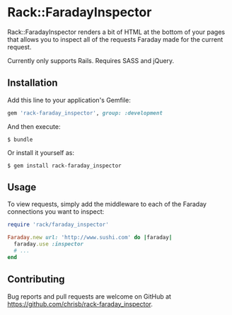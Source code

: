 # Rack::FaradayInspector

Rack::FaradayInspector renders a bit of HTML at the bottom of your pages that allows you to inspect all of the requests Faraday made for the current request.

Currently only supports Rails. Requires SASS and jQuery.

## Installation

Add this line to your application's Gemfile:

```ruby
gem 'rack-faraday_inspector', group: :development
```

And then execute:

    $ bundle

Or install it yourself as:

    $ gem install rack-faraday_inspector

## Usage

To view requests, simply add the middleware to each of the Faraday connections you want to inspect:

```ruby
require 'rack/faraday_inspector'

Faraday.new url: 'http://www.sushi.com' do |faraday|
  faraday.use :inspector
  # ...
end
```

## Contributing

Bug reports and pull requests are welcome on GitHub at https://github.com/chrisb/rack-faraday_inspector.
